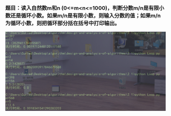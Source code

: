 ### 题目：读入自然数m和n (0<=m<n<=1000)，判断分数m/n是有限小数还是循环小数。如果m/n是有限小数，则输入分数的值；如果m/n为循环小数，则把循环部分括在括号中打印输出。
<img src="run.png">